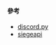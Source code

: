 #### 參考
* [discord.py](https://github.com/Rapptz/discord.py)    
* [siegeapi](https://github.com/CNDRD/siegeapi)

